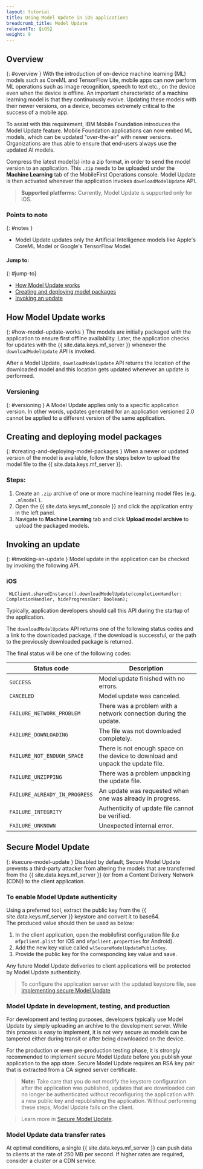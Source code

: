 ```yaml
---
layout: tutorial
title: Using Model Update in iOS applications
breadcrumb_title: Model Update
relevantTo: [iOS]
weight: 9
---
```

<!-- NLS_CHARSET=UTF-8 -->
## Overview
{: #overview }
With the introduction of on-device machine learning (ML) models such as CoreML and TensorFlow Lite, mobile apps can now perform ML operations such as image recognition, speech to text etc., on the device even when the device is offline. An important characteristic of a machine learning model is that they continuously evolve. Updating these models with their newer versions, on a device, becomes extremely critical to the success of a mobile app.

To assist with this requirement, IBM Mobile Foundation introduces the Model Update feature. Mobile Foundation applications can now embed ML models, which can be updated "over-the-air" with newer versions. Organizations are thus able to ensure that end-users always use the updated AI models.

Compress the latest model(s) into a zip format, in order to send the model version to an application. This `.zip` needs to be uploaded under the **Machine Learning** tab of the MobileFirst Operations console. Model Update is then activated whenever the application invokes `downloadModelUpdate` API.

>**Supported platforms:**  Currently, Model Update is supported only for iOS.  

### Points to note
{: #notes }
* Model Update updates only the Artificial Intelligence models like Apple's CoreML Model or Google's TensorFlow Model.

#### Jump to:
{: #jump-to}

- [How Model Update works](#how-model-update-works)
- [Creating and deploying model packages](#creating-and-deploying-model-packages)
- [Invoking an update](#invoking-an-update)

## How Model Update works
{: #how-model-update-works }
The models are initially packaged with the application to ensure first offline availability. Later, the application checks for updates with the {{ site.data.keys.mf_server }} whenever the `downloadModelUpdate` API is invoked.

After a Model Update, `downloadModelUpdate` API returns the location of the downloaded model and this location gets updated whenever an update is performed.

### Versioning
{: #versioning }
A Model Update applies only to a specific application version. In other words, updates generated for an application versioned 2.0 cannot be applied to a different version of the same application.

## Creating and deploying model packages
{: #creating-and-deploying-model-packages }
When a newer or updated version of the model is available, follow the steps below to upload the model file to the {{ site.data.keys.mf_server }}.

### Steps:

 1. Create an `.zip` archive of one or more machine learning model files (e.g. `.mlmodel` ).
 2. Open the {{ site.data.keys.mf_console }} and click the application entry in the left panel.
 3. Navigate to **Machine Learning** tab and click  **Upload model archive** to upload the packaged models.

## Invoking an update
{: #invoking-an-update }
Model update in the application can be checked by invoking the following API.

### iOS

```
 WLClient.sharedInstance().downloadModelUpdate(completionHandler: CompletionHandler, hideProgressBar: Boolean);
```

Typically, application developers should call this API during the startup of the application.

The `downloadModelUpdate` API returns one of the following status codes and a link to the downloaded package, if the download is successful, or the path to the previously downloaded package is returned.

The final status will be one of the following codes:

| Status code | Description |
|-------------|-------------|
| `SUCCESS` | Model update finished with no errors. |
| `CANCELED` | Model update was canceled. |
| `FAILURE_NETWORK_PROBLEM` | There was a problem with a network connection during the update. |
| `FAILURE_DOWNLOADING` | The file was not downloaded completely. |
| `FAILURE_NOT_ENOUGH_SPACE` | There is not enough space on the device to download and unpack the update file. |
| `FAILURE_UNZIPPING` | There was a problem unpacking the update file. |
| `FAILURE_ALREADY_IN_PROGRESS` | An update was requested when one was already in progress. |
| `FAILURE_INTEGRITY` | Authenticity of update file cannot be verified. |
| `FAILURE_UNKNOWN` | Unexpected internal error. |


## Secure Model Update
{: #secure-model-update }
Disabled by default, Secure Model Update prevents a third-party attacker from altering the models that are transferred from the {{ site.data.keys.mf_server }} (or from a Content Delivery Network (CDN)) to the client application.

### To enable Model Update authenticity
Using a preferred tool, extract the public key from the {{ site.data.keys.mf_server }} keystore and convert it to base64.  
The produced value should then be used as below:

1. In the client application, open the mobilefirst configuration file (i.e `mfpclient.plist` for iOS and `mfpclient.properties` for Android).
2. Add the new key value called `wlSecureModelUpdatePublicKey`.
3. Provide the public key for the corresponding key value and save.

Any future Model Update deliveries to client applications will be protected by Model Update authenticity.

> To configure the application server with the updated keystore file, see [Implementing secure Model Update](secure-model-update/)

### Model Update in development, testing, and production
For development and testing purposes, developers typically use Model Update by simply uploading an archive to the development server. While this process is easy to implement, it is not very secure as models can be tampered either during transit or after being downloaded on the device.

For the production or even pre-production testing phase, it is strongly recommended to implement secure Model Update before you publish your application to the app store. Secure Model Update requires an RSA key pair that is extracted from a CA signed server certificate.

>**Note:** Take care that you do not modify the keystore configuration after the application was published, updates that are downloaded can no longer be authenticated without reconfiguring the application with a new public key and republishing the application. Without performing these steps, Model Update fails on the client.

> Learn more in [Secure Model Update](secure-model-update/).

### Model Update data transfer rates
At optimal conditions, a single {{ site.data.keys.mf_server }} can push data to clients at the rate of 250 MB per second. If higher rates are required, consider a cluster or a CDN service.
